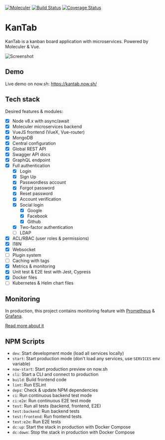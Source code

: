 [![Moleculer](https://badgen.net/badge/Powered%20by/Moleculer/0e83cd)](https://moleculer.services)
[![Build Status](https://badgen.net/travis/icebob/kantab/master)](https://travis-ci.org/icebob/kantab)
[![Coverage Status](https://badgen.net/coveralls/c/github/icebob/kantab/master)](https://coveralls.io/github/icebob/kantab?branch=master)

# KanTab
KanTab is a kanban board application with microservices. Powered by Moleculer &amp; Vue.

![Screenshot](https://user-images.githubusercontent.com/306521/47039154-865d9100-d183-11e8-85c9-4cfc571ac8a5.png)

## Demo
Live demo on now.sh: https://kantab.now.sh/

## Tech stack
Desired features & modules:

- [x] Node v8.x with async/await
- [x] Moleculer microservices backend
- [x] VueJS frontend (VueX, Vue-router)
- [x] MongoDB
- [x] Central configuration
- [x] Global REST API
- [x] Swagger API docs
- [x] GraphQL endpoint
- [x] Full authentication
    - [x] Login
    - [x] Sign Up
    - [x] Passwordless account
    - [x] Forgot password
    - [x] Reset password    
    - [x] Account verification
    - [x] Social login
        - [x] Google
        - [x] Facebook
        - [x] Github
    - [x] Two-factor authentication
    - [ ] LDAP
- [x] ACL/RBAC (user roles & permissions)
- [x] I18N
- [x] Websocket
- [ ] Plugin system
- [ ] Caching with tags
- [x] Metrics & monitoring
- [x] Unit test & E2E test with Jest, Cypress
- [x] Docker files
- [ ] Kubernetes & Helm chart files

## Monitoring
In production, this project contains monitoring feature with [Prometheus](https://prometheus.io/) & [Grafana](https://grafana.com/).

[Read more about it](monitoring/README.md)

## NPM Scripts

- `dev`: Start development mode (load all services locally)
- `start`: Start production mode (don't load any services, use `SERVICES` env variable)
- `now-start`: Start production preview on now.sh
- `cli`: Start a CLI and connect to production
- `build`: Build frontend code
- `lint`: Run ESLint
- `deps`: Check & update NPM dependencies
- `ci`: Run continuous backend test mode
- `ci:e2e`: Run continuous E2E test mode 
- `test`: Run all tests (backend, frontend, E2E)
- `test:backend`: Run backend tests
- `test:frontend`: Run frontend tests
- `test:e2e`: Run E2E tests
- `dc:up`: Start the stack in production with Docker Compose
- `dc:down`: Stop the stack in production with Docker Compose

